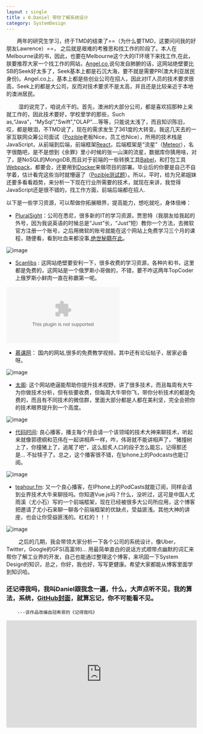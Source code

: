 ```yaml
---
layout : single
title : 0.Daniel 带你了解系统设计
category: SystemDesign
---
```


&emsp;&emsp;两年的研究生学习，终于TMD的结束了==（为什么要TMD，这要问问我的好朋友Lawrence）==， 之后就是艰难的考雅思和找工作的阶段了。本人在Melbourne读的书，因此，也要在Melbourne这个大的IT环境下来找工作,在此，朕要推荐大家一个找工作的网站，[Angel.co](https://angel.co/),说句发自肺腑的话，这网站绝壁要比SB的Seek好太多了，Seek基本上都是石沉大海，要不就是需要PR(澳大利亚居民身份)。Angel.co上，基本上都是些创业公司在招人，因此对IT人员的技术要求很高，Seek上的都是大公司，反而对技术要求不是太高，并且还是比较亲近于本地的澳洲居民。

 &emsp;&emsp; 湿的说完了，咱说点干的。首先，澳洲的大部分公司，都是喜欢招那种上来就工作的，因此技术要好，学校里学的那些，Such as,“Java”，“MySql”,"Swift","OLAP"....等等，只能说太浅了，而且知识陈旧，哎，都是眼泪，不TMD说了，现在的需求发生了361度的大转变。我这几天去的一家互联网众筹公司面试（[Pozible](https://pozible.com/)老板Nice，员工也Nice），所用的技术栈是JavaScript，从前端到后端，前端框架[React](https://facebook.github.io/react/)，后端框架是“流星”（[Meteor](https://facebook.github.io/react/)），名字很酷吧，是不是想到《余罪》里小时候的张一山演的流星，数据库你猜用啥，对了，是NoSQL的MongoDB,而且对于前端的一些转换工具[Babel](https://babeljs.io/)，和打包工具[Webpack](https://webpack.github.io/)，都要会，还要用到[Docker](https://www.docker.com/)来做项目的部署。毕业后的你要是自己不自学着，估计看完这些当时就懵逼了（[Pozible测试题]()）。所以，平时，给为兄弟姐妹还要多看看趋势，来分析一下现在行业所需要的技术，就现在来讲，我觉得JavaScript还是很不错的，找工作方面，前端后端都在招人.

以下是一些学习资源，可以帮做你拓展眼界，提高能力，想吃就吃，身体倍棒：

* [PluralSight](https://www.pluralsight.com/)：公司在悉尼，很多新的IT的学习资源，贾思特（我朋友给我起的外号，因为我说英语的时候总是“Just”长，“Just”短）教你一个方法，去微软官方注册一个账号，之后用微软的账号就能在这个网站上免费学习三个月的课程，随便看，看到吐血来都没事,[绝世秘籍在此](https://fossbytes.com/getting-pluralsight-subscription-for-free-for-6-months/)。

![image](https://fossbytes.com/wp-content/uploads/2016/02/pluralsight-for-free-1024x545.jpg)

* [Scanlibs](http://scanlibs.com/) : 这网站绝壁要安利一下，很多收费的学习资源，各种片和书，这里都是免费的，这网站是一个俄罗斯小哥做的，不错，要不咋这两年TopCoder上俄罗斯小鲜肉一直在称霸第一呢。

![image](https://thumbs.statvoo.com/scanlibs.com)



* [慕课网](http://www.imooc.com/)： 国内的网站,很多的免费教学视频，其中还有论坛帖子，居家必备呀。


![image](http://mrfangge.qiniudn.com/wp-content/uploads/2014/07/%E8%AF%BE%E7%A8%8B-1024x722.jpg)

* [太阁](https://www.bittiger.io/):  这个网站绝逼能帮助你提升技术视野，讲了很多技术，而且每周有大牛为你做技术分析，但有些要收费，但每周大牛带你飞，带你分析技术的都是免费的，而且有不同技术的微信群，里面大部分都是人都在美利坚，完全会把你的技术眼界提升到一个高度。

![image](https://liaoyuanavatar.imgix.net/upload/feed/image/155c6973fa8-574ef68f7e4258c32b14da05-a1c77a1020c21df4?fit=max&w=960&h=600)

* [代码时间](https://codetimecn.com/): 良心播客，播主每个月会请一个该领域的技术大神来聊技术，听起来就像郭德纲和范伟在一起讲相声一样，咋，伟哥就不能讲相声了，“猪撞树上了，你撞猪上了，追尾了吧”，这么脍炙人口的段子怎么能忘，记得那还是... 不扯犊子了。总之，这个播客很不错，在Iphone上的Podcasts也能订阅。

![image](http://tva4.sinaimg.cn/crop.0.0.1022.1022.180/006p5fA6gw1f380qr10q3j30sg0sggnf.jpg)


* [teahour.fm](http://teahour.fm/2015/08/16/vuejs-creator-evan-you.html): 又一个良心播客，在IPhone上的PodCasts就能订阅，同样会请到业界技术大牛来聊技吗。你知道Vue.js吗？什么，没听过，这可是中国人尤雨溪（尤小石）写的一个前端框架，现在已经被很多大公司所应用，这个博客把邀请了尤小石来聊一聊各个前端框架的优缺点，受益匪浅。其他大神的讲座，也会让你受益匪浅的。杠杠的！！！

![image](http://img0.tech2ipo.com/upload/img/article/2013/06/1370316706774.png)


 &emsp;&emsp; 之后的几期，我会带领大家分析一下各个公司的系统设计，像Uber，Twitter，Google的GFS(高富帅)... 用最简单直白的说话方式顺带点幽默的词汇来帮你了解工业界的开发，自己也能通过整理这个博客，来巩固一下System Design的知识，总之，你好，我也好，写写更健康。希望大家都能从博客里面学到知识哈。



###  还记得我吗，我叫Daniel跟我念一遍，什么，大声点听不见，我的算法，系统，[GitHub封面](https://github.com/Baniel)，就算忘记，你不可能看不见。

        ---该作品改编自冠希哥的《记得我吗》

<div style="max-width:640px; margin:0 auto 10px;" >
<div
style="position: relative;
width:100%;
padding-bottom:56.25%;
height:0;">

<iframe style="position: absolute;top: 0;left: 0;width: 100%;height: 100%;" src="https://www.youtube.com/embed/GFqQCLZH75A" frameborder="0" allowfullscreen></iframe>
</div>
</div>
